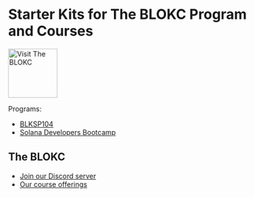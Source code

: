 # Starter Kits for The BLOKC Program and Courses
<a href="https://theblokc.com"/>
<img alt="Visit The BLOKC" src="https://avatars.githubusercontent.com/u/116444255?" style="height: 100px; width:100px;" />
</a>

Programs:
- [BLKSP104](./blk104sp/starter-kit.md)
- [Solana Developers Bootcamp](./solana-bootcamp/starter-kit.md)

## The BLOKC
- [Join our Discord server](https://join.theblokc.com/)
- [Our course offerings](https://theblokc.com/programs)